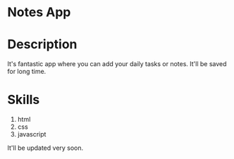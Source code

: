 # Notes App

# Description
It's fantastic app where you can add your daily tasks or notes. It'll be saved for long time.

# Skills
1. html
2. css
3. javascript

It'll be updated very soon.
